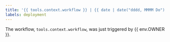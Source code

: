```yaml
---
title: '{{ tools.context.workflow }} | {{ date | date("dddd, MMMM Do") }}'
labels: deployment
---
```

The workflow, `tools.context.workflow`, was just triggered by {{ env.OWNER }}.